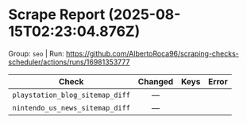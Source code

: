 # Scrape Report (2025-08-15T02:23:04.876Z)

Group: `seo`  |  Run: https://github.com/AlbertoRoca96/scraping-checks-scheduler/actions/runs/16981353777

| Check | Changed | Keys | Error |
|---|:---:|:--|:--|
| `playstation_blog_sitemap_diff` | — |  |  |
| `nintendo_us_news_sitemap_diff` | — |  |  |
